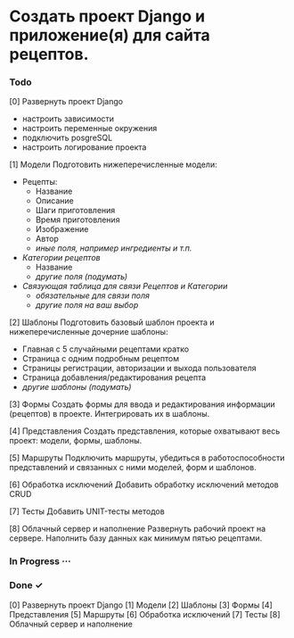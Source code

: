 # Создать проект Django и приложение(я) для сайта рецептов.

### Todo

[0] Развернуть проект Django

- настроить зависимости
- настроить переменные окружения
- подключить posgreSQL
- настроить логирование проекта

[1] Модели
Подготовить нижеперечисленные модели:

- Рецепты:
    - Название
    - Описание
    - Шаги приготовления
    - Время приготовления
    - Изображение
    - Автор
    - *иные поля, например ингредиенты и т.п.*
- *Категории рецептов*
    - Название
    - *другие поля (подумать)*
- *Связующая таблица для связи Рецептов и Категории*
    - *обязательные для связи поля*
    - *другие поля на ваш выбор*

[2] Шаблоны
Подготовить базовый шаблон проекта и нижеперечисленные дочерние шаблоны:

- Главная с 5 случайными рецептами кратко
- Страница с одним подробным рецептом
- Страницы регистрации, авторизации и выхода пользователя
- Страница добавления/редактирования рецепта
- *другие шаблоны (подумать)*

[3] Формы
Создать формы для ввода и редактирования информации (рецептов) в проекте. Интегрировать их в шаблоны.

[4] Представления
Создать представления, которые охватывают весь проект: модели, формы, шаблоны.

[5] Маршруты
Подключить маршруты, убедиться в работоспособности представлений и связанных с ними моделей, форм и шаблонов.

[6] Обработка исключений
Добавить обработку исключений методов CRUD

[7] Тесты
Добавить UNIT-тесты методов

[8] Облачный сервер и наполнение
Развернуть рабочий проект на сервере. Наполнить базу данных как минимум пятью рецептами.

### In Progress ···

### Done ✓

[0] Развернуть проект Django
[1] Модели
[2] Шаблоны
[3] Формы
[4] Представления
[5] Маршруты
[6] Обработка исключений
[7] Тесты
[8] Облачный сервер и наполнение